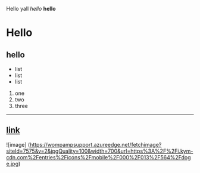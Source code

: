 Hello yall
*hello*
**hello**
# Hello
## hello
* list
* list
* list
1. one
2. two
3. three
---
[link](https://knowyourmeme.com/memes/doge)
---
![image] (https://wompampsupport.azureedge.net/fetchimage?siteId=7575&v=2&jpgQuality=100&width=700&url=https%3A%2F%2Fi.kym-cdn.com%2Fentries%2Ficons%2Fmobile%2F000%2F013%2F564%2Fdoge.jpg)

